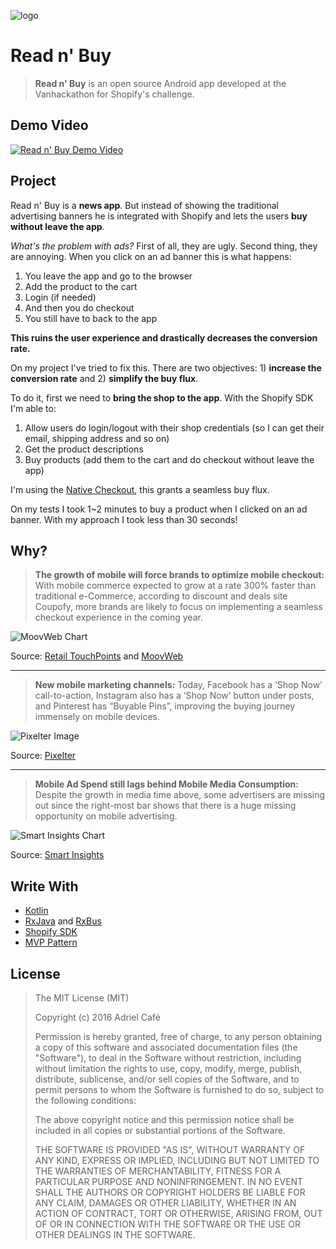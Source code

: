 ![logo](https://raw.githubusercontent.com/adrielcafe/ReadnBuy/master/app/src/main/res/mipmap-xxhdpi/ic_launcher.png)

# Read n' Buy
> **Read n' Buy** is an open source Android app developed at the Vanhackathon for Shopify's challenge.


## Demo Video
[![Read n' Buy Demo Video](http://img.youtube.com/vi/74yI7o13a50/0.jpg)](https://www.youtube.com/watch?v=74yI7o13a50 "Read n' Buy Demo Video")


## Project
Read n' Buy is a **news app**. But instead of showing the traditional advertising banners he is integrated with Shopify and lets the users **buy without leave the app**.

*What's the problem with ads?* First of all, they are ugly. Second thing, they are annoying. When you click on an ad banner this is what happens:
1. You leave the app and go to the browser
2. Add the product to the cart
3. Login (if needed)
4. And then you do checkout
5. You still have to back to the app

**This ruins the user experience and drastically decreases the conversion rate.**

On my project I've tried to fix this. There are two objectives: 1) **increase the conversion rate** and 2) **simplify the buy flux**. 

To do it, first we need to **bring the shop to the app**. With the Shopify SDK I'm able to:
1. Allow users do login/logout with their shop credentials (so I can get their email, shipping address and so on)
2. Get the product descriptions
3. Buy products (add them to the cart and do checkout without leave the app)

I'm using the [Native Checkout](https://help.shopify.com/api/sdks/mobile-buy-sdk/android/integration-guide/checkout#using-native-checkout), this grants a seamless buy flux. 

On my tests I took 1~2 minutes to buy a product when I clicked on an ad banner. With my approach I took less than 30 seconds!


## Why?

> **The growth of mobile will force brands to optimize mobile checkout:** With mobile commerce expected to grow at a rate 300% faster than traditional e-Commerce, according to discount and deals site Coupofy, more brands are likely to focus on implementing a seamless checkout experience in the coming year.

![MoovWeb Chart](http://moovweb.com/cnt/uploads/2015/12/Holiday-report-14-1-1024x577.png)

Source: [Retail TouchPoints](http://www.retailtouchpoints.com/topics/mobile/7-mobile-commerce-trends-to-watch-in-2016#docs-internal-guid-136d31b9-32a6-60dd-ff89-0e4e90a567e0) and [MoovWeb](http://www.moovweb.com/blog/mobile-commerce-trends-2016/)

---

> **New mobile marketing channels:** Today, Facebook has a ‘Shop Now’ call-to-action, Instagram also has a ‘Shop Now’ button under posts, and Pinterest has “Buyable Pins”, improving the buying journey immensely on mobile devices.

![Pixelter Image](https://blog.pixelter.com/wp-content/uploads/2016/02/image08-1.png)

Source: [Pixelter](https://blog.pixelter.com/mobile-commerce-trends-2016/) 

---

> **Mobile Ad Spend still lags behind Mobile Media Consumption:** Despite the growth in media time above, some advertisers are missing out since the right-most bar shows that there is a huge missing opportunity on mobile advertising.

![Smart Insights Chart](https://s3.amazonaws.com/upload.screenshot.co/3229bc9580)

Source: [Smart Insights](http://www.smartinsights.com/mobile-marketing/mobile-marketing-analytics/mobile-marketing-statistics/)


## Write With
* [Kotlin](https://kotlinlang.org/)
* [RxJava](https://github.com/ReactiveX/RxJava) and [RxBus](https://github.com/Dimezis/RxBus)
* [Shopify SDK](https://github.com/Shopify/mobile-buy-sdk-android)
* [MVP Pattern](http://antonioleiva.com/mvp-android/)


## License
> The MIT License (MIT)
> 
> Copyright (c) 2016 Adriel Café
> 
> Permission is hereby granted, free of charge, to any person obtaining a copy of this software and associated documentation files (the "Software"), to deal in the Software without restriction, including without limitation the rights to use, copy, modify, merge, publish, distribute, sublicense, and/or sell copies of the Software, and to permit persons to whom the Software is furnished to do so, subject to the following conditions:
> 
> The above copyright notice and this permission notice shall be included in all copies or substantial portions of the Software.
> 
> THE SOFTWARE IS PROVIDED "AS IS", WITHOUT WARRANTY OF ANY KIND, EXPRESS OR IMPLIED, INCLUDING BUT NOT LIMITED TO THE WARRANTIES OF MERCHANTABILITY, FITNESS FOR A PARTICULAR PURPOSE AND NONINFRINGEMENT. IN NO EVENT SHALL THE AUTHORS OR COPYRIGHT HOLDERS BE LIABLE FOR ANY CLAIM, DAMAGES OR OTHER LIABILITY, WHETHER IN AN ACTION OF CONTRACT, TORT OR OTHERWISE, ARISING FROM, OUT OF OR IN CONNECTION WITH THE SOFTWARE OR THE USE OR OTHER DEALINGS IN THE SOFTWARE.